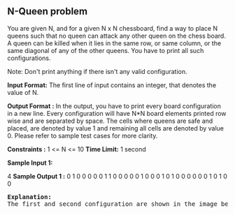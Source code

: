 <h2>N-Queen problem</h2>

<p>You are given N, and for a given N x N chessboard, find a way to place N queens such that no queen can attack any other queen on the chess board. A queen can be killed when it lies in the same row, or same column, or the same diagonal of any of the other queens. You have to print all such configurations.</p>
<p>Note: Don't print anything if there isn't any valid configuration.</p>
<p><strong>Input Format:</strong>
The first line of input contains an integer, that denotes the value of N.</p>
<p><strong>Output Format :</strong>
In the output, you have to print every board configuration in a new line. Every configuration will have N*N board elements printed row wise and are separated by space. The cells where queens are safe and placed, are denoted by value 1 and remaining all cells are denoted by value 0. Please refer to sample test cases for more clarity.</p>
<p><strong>Constraints :</strong>
1 <= N <= 10
<strong>Time Limit:</strong> 1 second</p>
<p><strong>Sample Input 1:</strong>

4
<strong>Sample Output 1 :</strong>
0 1 0 0 0 0 0 1 1 0 0 0 0 0 1 0
0 0 1 0 1 0 0 0 0 0 0 1 0 1 0 0</p>
<p><pre><strong>Explanation:</strong>
The first and second configuration are shown in the image below. Here, 1 denotes the placement of a queen and 0 denotes an empty cell. Please note that in both the configurations, no pair of queens can kill each other.
</pre></p>
